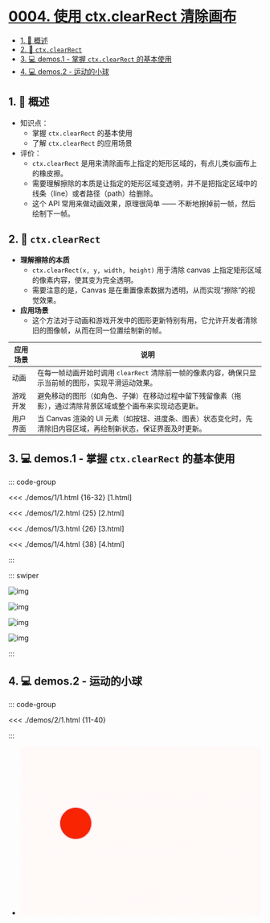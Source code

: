 # [0004. 使用 ctx.clearRect 清除画布](https://github.com/Tdahuyou/TNotes.canvas/tree/main/notes/0004.%20%E4%BD%BF%E7%94%A8%20ctx.clearRect%20%E6%B8%85%E9%99%A4%E7%94%BB%E5%B8%83)

<!-- region:toc -->

- [1. 📝 概述](#1--概述)
- [2. 📒 `ctx.clearRect`](#2--ctxclearrect)
- [3. 💻 demos.1 - 掌握 `ctx.clearRect` 的基本使用](#3--demos1---掌握-ctxclearrect-的基本使用)
- [4. 💻 demos.2 - 运动的小球](#4--demos2---运动的小球)

<!-- endregion:toc -->

## 1. 📝 概述

- 知识点：
  - 掌握 `ctx.clearRect` 的基本使用
  - 了解 `ctx.clearRect` 的应用场景
- 评价：
  - `ctx.clearRect` 是用来清除画布上指定的矩形区域的，有点儿类似画布上的橡皮擦。
  - 需要理解擦除的本质是让指定的矩形区域变透明，并不是把指定区域中的线条（line）或者路径（path）给删除。
  - 这个 API 常用来做动画效果，原理很简单 —— 不断地擦掉前一帧，然后绘制下一帧。

## 2. 📒 `ctx.clearRect`

- **理解擦除的本质**
  - `ctx.clearRect(x, y, width, height)` 用于清除 canvas 上指定矩形区域的像素内容，使其变为完全透明。
  - 需要注意的是，Canvas 是在重置像素数据为透明，从而实现“擦除”的视觉效果。
- **应用场景**
  - 这个方法对于动画和游戏开发中的图形更新特别有用，它允许开发者清除旧的图像帧，从而在同一位置绘制新的帧。

| 应用场景 | 说明 |
| --- | --- |
| 动画 | 在每一帧动画开始时调用 `clearRect` 清除前一帧的像素内容，确保只显示当前帧的图形，实现平滑运动效果。 |
| 游戏开发 | 避免移动的图形（如角色、子弹）在移动过程中留下残留像素（拖影），通过清除背景区域或整个画布来实现动态更新。 |
| 用户界面 | 当 Canvas 渲染的 UI 元素（如按钮、进度条、图表）状态变化时，先清除旧内容区域，再绘制新状态，保证界面及时更新。 |

## 3. 💻 demos.1 - 掌握 `ctx.clearRect` 的基本使用

::: code-group

<<< ./demos/1/1.html {16-32} [1.html]

<<< ./demos/1/2.html {25} [2.html]

<<< ./demos/1/3.html {26} [3.html]

<<< ./demos/1/4.html {38} [4.html]

:::

::: swiper

![img](https://cdn.jsdelivr.net/gh/Tdahuyou/imgs@main/2024-10-03-22-50-14.png)

![img](https://cdn.jsdelivr.net/gh/Tdahuyou/imgs@main/2024-10-03-22-51-05.png)

![img](https://cdn.jsdelivr.net/gh/Tdahuyou/imgs@main/2024-10-03-22-51-24.png)

![img](https://cdn.jsdelivr.net/gh/Tdahuyou/imgs@main/2024-10-03-22-51-38.png)

:::

## 4. 💻 demos.2 - 运动的小球

::: code-group

<<< ./demos/2/1.html {11-40}

:::

- ![svg](./assets/2.gif)
